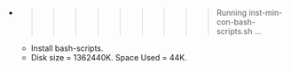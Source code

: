 * >>>>>>>>> Running inst-min-con-bash-scripts.sh ...
  * Install bash-scripts.
  * Disk size = 1362440K. Space Used = 44K.

